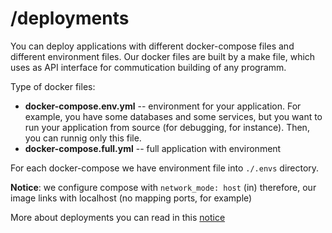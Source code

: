 # /deployments

You can deploy applications with different docker-compose files and different environment files. Our docker files are built by a make file, which uses as API interface for commutication building of any programm.

Type of docker files:

* **docker-compose.env.yml** -- environment for your application. For example, you have some databases and some services, but you want to run your application from source (for debugging, for instance). Then, you can runnig only this file.
* **docker-compose.full.yml** -- full application with environment

For each docker-compose we have environment file into `./.envs` directory.

**Notice**: we configure compose with `network_mode: host` (in) therefore, our image links with localhost (no mapping ports, for example)

More about deployments you can read in this [notice](https://github.com/U-Company/notes/tree/master/deployments)
